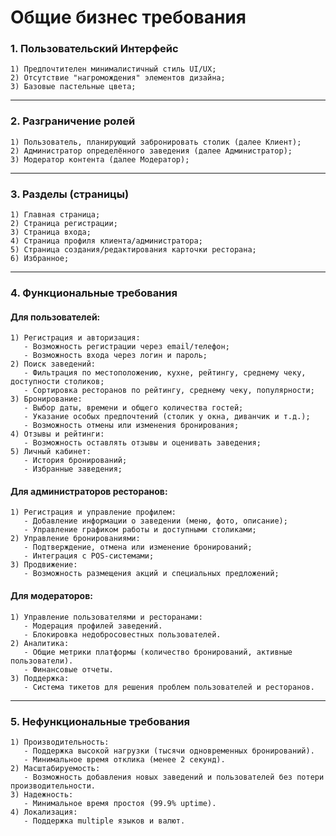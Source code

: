 # Общие бизнес требования

### 1. Пользовательский Интерфейс
	1) Предпочтителен минималистичный стиль UI/UX;
	2) Отсутствие "нагромождения" элементов дизайна;
	3) Базовые пастельные цвета;
---
### 2. Разграничение ролей
	1) Пользователь, планирующий забронировать столик (далее Клиент);
	2) Администратор определённого заведения (далее Администратор);
	3) Модератор контента (далее Модератор);
---
### 3. Разделы (страницы)
	1) Главная страница;
	2) Страница регистрации;
	3) Страница входа;
	4) Страница профиля клиента/администратора;
	5) Страница создания/редактирования карточки ресторана;
	6) Избранное;
---
### 4. Функциональные требования
#### **Для пользователей:**
	1) Регистрация и авторизация:
	   - Возможность регистрации через email/телефон;
	   - Возможность входа через логин и пароль;
	2) Поиск заведений:
	   - Фильтрация по местоположению, кухне, рейтингу, среднему чеку, доступности столиков;
	   - Сортировка ресторанов по рейтингу, среднему чеку, популярности;
	3) Бронирование:
	   - Выбор даты, времени и общего количества гостей;
	   - Указание особых предпочтений (столик у окна, диванчик и т.д.);
	   - Возможность отмены или изменения бронирования;
	4) Отзывы и рейтинги:
	   - Возможность оставлять отзывы и оценивать заведения;
	5) Личный кабинет:
	   - История бронирований;
	   - Избранные заведения;
#### **Для администраторов ресторанов:**
	1) Регистрация и управление профилем:
	   - Добавление информации о заведении (меню, фото, описание);
	   - Управление графиком работы и доступными столиками;
	2) Управление бронированиями:
	   - Подтверждение, отмена или изменение бронирований;
	   - Интеграция с POS-системами;
	3) Продвижение:
	   - Возможность размещения акций и специальных предложений;
#### **Для модераторов:**
	1) Управление пользователями и ресторанами:
	   - Модерация профилей заведений.
	   - Блокировка недобросовестных пользователей.
	2) Аналитика:
	   - Общие метрики платформы (количество бронирований, активные пользователи).
	   - Финансовые отчеты.
	3) Поддержка:
	   - Система тикетов для решения проблем пользователей и ресторанов.
---
### 5. Нефункциональные требования
	1) Производительность:
	   - Поддержка высокой нагрузки (тысячи одновременных бронирований).
	   - Минимальное время отклика (менее 2 секунд).
	2) Масштабируемость:
	   - Возможность добавления новых заведений и пользователей без потери производительности.
	3) Надежность:
	   - Минимальное время простоя (99.9% uptime).
	4) Локализация:
	   - Поддержка multiple языков и валют.
